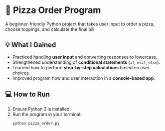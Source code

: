 # 🍕 Pizza Order Program

A beginner-friendly Python project that takes user input to order a pizza, choose toppings, and calculate the final bill.

## 💡 What I Gained
- Practiced handling **user input** and converting responses to lowercase.
- Strengthened understanding of **conditional statements** (`if`, `elif`, `else`).
- Learned how to perform **step-by-step calculations** based on user choices.
- Improved program flow and user interaction in a **console-based app**.

## 💻 How to Run
1. Ensure Python 3 is installed.
2. Run the program in your terminal:
   ```bash
   python pizza_order.py
